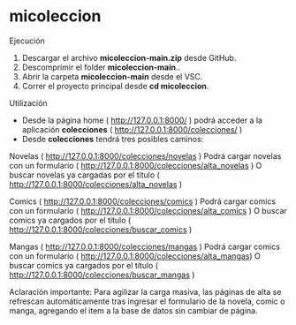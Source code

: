 # micoleccion

Ejecución 
1) Descargar el archivo <b>micoleccion-main.zip</b> desde GitHub.
2) Descomprimir el folder <b>micoleccion-main</b>..
3) Abrir la carpeta <b>micoleccion-main</b> desde el VSC.
4) Correr el proyecto principal desde <b>cd micoleccion</b>. 

Utilización 
* Desde la página home ( http://127.0.0.1:8000/ ) podrá acceder a la aplicación <b>colecciones</b> ( http://127.0.0.1:8000/colecciones/ )
* Desde <b>colecciones</b> tendrá tres posibles caminos:

Novelas ( http://127.0.0.1:8000/colecciones/novelas )
Podrá cargar novelas con un formulario ( http://127.0.0.1:8000/colecciones/alta_novelas )
O buscar novelas ya cargadas por el título ( http://127.0.0.1:8000/colecciones/alta_novelas )

Comics ( http://127.0.0.1:8000/colecciones/comics )
Podrá cargar comics con un formulario ( http://127.0.0.1:8000/colecciones/alta_comics )
O buscar comics ya cargados por el título ( http://127.0.0.1:8000/colecciones/buscar_comics )

Mangas ( http://127.0.0.1:8000/colecciones/mangas )
Podrá cargar comics con un formulario ( http://127.0.0.1:8000/colecciones/alta_mangas)
O buscar comics ya cargados por el título ( http://127.0.0.1:8000/colecciones/buscar_mangas )

Aclaración importante: Para agilizar la carga masiva, las páginas de alta se refrescan automáticamente tras ingresar el formulario de la novela, comic o manga, agregando el item a la base de datos sin cambiar de página. 
